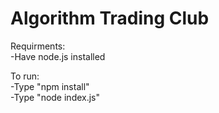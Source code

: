 # Algorithm Trading Club 

Requirments: <br>
-Have node.js installed <br>


To run: <br>
-Type "npm install" <br>
-Type "node index.js"
